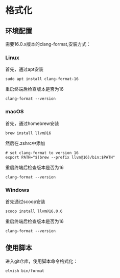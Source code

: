 # 格式化

## 环境配置
需要16.0.x版本的clang-format,安装方式：
### Linux
首先，通过apt安装
```
sudo apt install clang-format-16
```
重启终端后检查版本是否为16
```
clang-format --version
```

### macOS
首先，通过homebrew安装
```
brew install llvm@16
```
然后在.zshrc中添加
```
# set clang-format to version 16
export PATH="$(brew --prefix llvm@16)/bin:$PATH"
```
重启终端后检查版本是否为16
```
clang-format --version
```

### Windows
首先通过scoop安装
```
scoop install llvm@16.0.6
```
重启终端后检查版本是否为16
```
clang-format --version
```

## 使用脚本
进入git仓库，使用脚本命令格式化：
```
elvish bin/format
```
